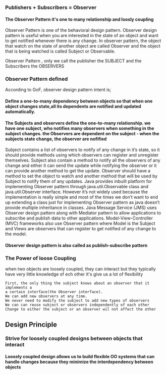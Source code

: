 ### Publishers + Subscribers = Observer
#### The Observer Pattern it's one to many relationship and loosly coupling
Observer Pattern is one of the behavioral design pattern. Observer design pattern is useful
when you are interested in the state of an object and want to get notified whenever there is any change. 
In observer pattern, the object that watch on the state of another object are called Observer and the object 
that is being watched is called Subject or Observable.

Observer Pattern , only we call the publisher the SUBJECT and the Subscribers the OBSERVERS

### Observer Pattern defined
According to GoF, observer design pattern intent is;

#### Define a one-to-many dependency between objects so that when one object changes state,all its dependents are notified and updated automatically.
#### The Subjects and observers define the one-to-many relationship. we have one subject, who notifies many observers when something in the subject changes. the Observers are dependent on the subject - when the subjects state change, the observer are nofified
Subject contains a list of observers to notify of any change in it’s state,
so it should provide methods using which observers can register and unregister themselves. 
Subject also contain a method to notify all the observers of any change and
either it can send the update while notifying the observer or it can provide another method to get the update. 
Observer should have a method to set the object to watch and another method that will be used by Subject to notify them of any updates.
Java provides inbuilt platform for implementing Observer pattern through java.util.Observable class and java.util.Observer interface.
However it’s not widely used because the implementation is really simple and most of the times we don’t want to end up extending a class
just for implementing Observer pattern as java doesn’t provide multiple inheritance in classes. Java Message Service (JMS) uses Observer design pattern along with Mediator pattern
to allow applications to subscribe and publish data to other applications. 
Model-View-Controller (MVC) frameworks also use Observer pattern where Model is the Subject and Views are observers that can register to get notified of any change to the model.

#### Observer design pattern is also called as publish-subscribe pattern

### The Power of loose Coupling
when two objects are loosely coupled, they can interact but they
typically have very little knowledge of ech other
it's give us a lot of flexibility
    
    First, the only thing the subject knows about an observer that it implements a 
    a certain interface(the Observer interface).
    We can add new observers at any time.
    We never need to modify the subject to add new types of observers
    We can can reuse subject or observers independently of each other
    Change to either the subject or an observer wil not affect the other

## Design Principle
### Strive for loosely coupled designs between objects that interact
#### Loosely coupled design allows us to  build flexible OO  systems that can handle changes because they minimize the interdependency between objects
